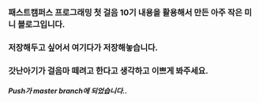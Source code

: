 ### 패스트캠퍼스 프로그래밍 첫 걸음 10기 내용을 활용해서 만든 아주 작은 미니 블로그입니다.
### 저장해두고 싶어서 여기다가 저장해놓습니다.
### 갓난아기가 걸음마 떼려고 한다고 생각하고 이쁘게 봐주세요.

##### Push가 master branch에 되었습니다..
